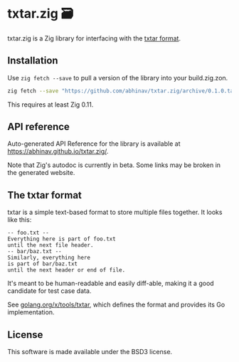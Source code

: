 # txtar.zig 🗃️

txtar.zig is a Zig library for interfacing with the [txtar format](#the-txtar-format).

## Installation

Use `zig fetch --save` to pull a version of the library
into your build.zig.zon.

```bash
zig fetch --save "https://github.com/abhinav/txtar.zig/archive/0.1.0.tar.gz"
```

This requires at least Zig 0.11.

## API reference

Auto-generated API Reference for the library is available at
<https://abhinav.github.io/txtar.zig/>.

Note that Zig's autodoc is currently in beta.
Some links may be broken in the generated website.

## The txtar format

txtar is a simple text-based format to store multiple files together.
It looks like this:

```
-- foo.txt --
Everything here is part of foo.txt
until the next file header.
-- bar/baz.txt --
Similarly, everything here
is part of bar/baz.txt
until the next header or end of file.
```

It's meant to be human-readable and easily diff-able,
making it a good candidate for test case data.

See [golang.org/x/tools/txtar](https://pkg.go.dev/golang.org/x/tools/txtar),
which defines the format and provides its Go implementation.

## License

This software is made available under the BSD3 license.

